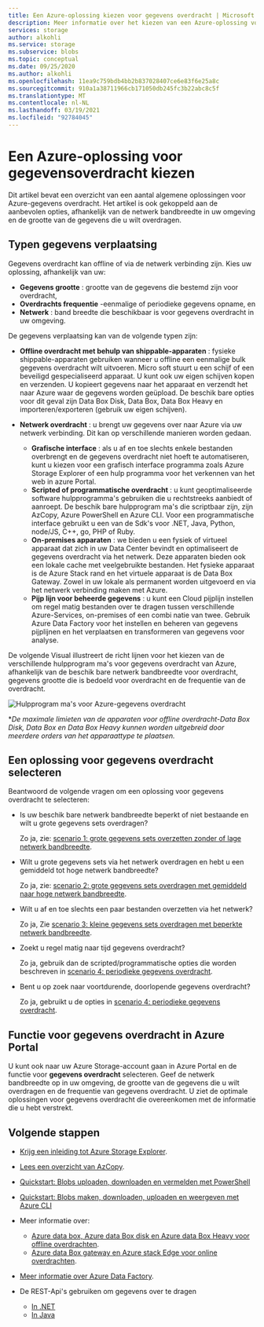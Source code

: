 ```yaml
---
title: Een Azure-oplossing kiezen voor gegevens overdracht | Microsoft Docs
description: Meer informatie over het kiezen van een Azure-oplossing voor gegevens overdracht op basis van de gegevens grootte en de beschik bare netwerk bandbreedte in uw omgeving.
services: storage
author: alkohli
ms.service: storage
ms.subservice: blobs
ms.topic: conceptual
ms.date: 09/25/2020
ms.author: alkohli
ms.openlocfilehash: 11ea9c759bdb4bb2b837028407ce6e83f6e25a8c
ms.sourcegitcommit: 910a1a38711966cb171050db245fc3b22abc8c5f
ms.translationtype: MT
ms.contentlocale: nl-NL
ms.lasthandoff: 03/19/2021
ms.locfileid: "92784045"
---
```

# <a name="choose-an-azure-solution-for-data-transfer"></a>Een Azure-oplossing voor gegevensoverdracht kiezen

Dit artikel bevat een overzicht van een aantal algemene oplossingen voor Azure-gegevens overdracht. Het artikel is ook gekoppeld aan de aanbevolen opties, afhankelijk van de netwerk bandbreedte in uw omgeving en de grootte van de gegevens die u wilt overdragen.

## <a name="types-of-data-movement"></a>Typen gegevens verplaatsing

Gegevens overdracht kan offline of via de netwerk verbinding zijn. Kies uw oplossing, afhankelijk van uw:

- **Gegevens grootte** : grootte van de gegevens die bestemd zijn voor overdracht,
- **Overdrachts frequentie** -eenmalige of periodieke gegevens opname, en
- **Netwerk** : band breedte die beschikbaar is voor gegevens overdracht in uw omgeving.

De gegevens verplaatsing kan van de volgende typen zijn:

- **Offline overdracht met behulp van shippable-apparaten** : fysieke shippable-apparaten gebruiken wanneer u offline een eenmalige bulk gegevens overdracht wilt uitvoeren. Micro soft stuurt u een schijf of een beveiligd gespecialiseerd apparaat. U kunt ook uw eigen schijven kopen en verzenden. U kopieert gegevens naar het apparaat en verzendt het naar Azure waar de gegevens worden geüpload.  De beschik bare opties voor dit geval zijn Data Box Disk, Data Box, Data Box Heavy en importeren/exporteren (gebruik uw eigen schijven).

- **Netwerk overdracht** : u brengt uw gegevens over naar Azure via uw netwerk verbinding. Dit kan op verschillende manieren worden gedaan.

    - **Grafische interface** : als u af en toe slechts enkele bestanden overbrengt en de gegevens overdracht niet hoeft te automatiseren, kunt u kiezen voor een grafisch interface programma zoals Azure Storage Explorer of een hulp programma voor het verkennen van het web in azure Portal.
    - **Scripted of programmatische overdracht** : u kunt geoptimaliseerde software hulpprogramma's gebruiken die u rechtstreeks aanbiedt of aanroept. De beschik bare hulpprogram ma's die scriptbaar zijn, zijn AzCopy, Azure PowerShell en Azure CLI. Voor een programmatische interface gebruikt u een van de Sdk's voor .NET, Java, Python, node/JS, C++, go, PHP of Ruby.
    - **On-premises apparaten** : we bieden u een fysiek of virtueel apparaat dat zich in uw Data Center bevindt en optimaliseert de gegevens overdracht via het netwerk. Deze apparaten bieden ook een lokale cache met veelgebruikte bestanden. Het fysieke apparaat is de Azure Stack rand en het virtuele apparaat is de Data Box Gateway. Zowel in uw lokale als permanent worden uitgevoerd en via het netwerk verbinding maken met Azure.
    - **Pijp lijn voor beheerde gegevens** : u kunt een Cloud pijplijn instellen om regel matig bestanden over te dragen tussen verschillende Azure-Services, on-premises of een combi natie van twee. Gebruik Azure Data Factory voor het instellen en beheren van gegevens pijplijnen en het verplaatsen en transformeren van gegevens voor analyse.

De volgende Visual illustreert de richt lijnen voor het kiezen van de verschillende hulpprogram ma's voor gegevens overdracht van Azure, afhankelijk van de beschik bare netwerk bandbreedte voor overdracht, gegevens grootte die is bedoeld voor overdracht en de frequentie van de overdracht.

![Hulpprogram ma's voor Azure-gegevens overdracht](media/storage-choose-data-transfer-solution/azure-data-transfer-options-3.png)

**De maximale limieten van de apparaten voor offline overdracht-Data Box Disk, Data Box en Data Box Heavy kunnen worden uitgebreid door meerdere orders van het apparaattype te plaatsen.*

## <a name="selecting-a-data-transfer-solution"></a>Een oplossing voor gegevens overdracht selecteren

Beantwoord de volgende vragen om een oplossing voor gegevens overdracht te selecteren:

- Is uw beschik bare netwerk bandbreedte beperkt of niet bestaande en wilt u grote gegevens sets overdragen?
  
    Zo ja, zie: [scenario 1: grote gegevens sets overzetten zonder of lage netwerk bandbreedte](storage-solution-large-dataset-low-network.md).
- Wilt u grote gegevens sets via het netwerk overdragen en hebt u een gemiddeld tot hoge netwerk bandbreedte?

    Zo ja, zie: [scenario 2: grote gegevens sets overdragen met gemiddeld naar hoge netwerk bandbreedte](storage-solution-large-dataset-moderate-high-network.md).
- Wilt u af en toe slechts een paar bestanden overzetten via het netwerk?

    Zo ja, Zie [scenario 3: kleine gegevens sets overdragen met beperkte netwerk bandbreedte](storage-solution-small-dataset-low-moderate-network.md).
- Zoekt u regel matig naar tijd gegevens overdracht?

    Zo ja, gebruik dan de scripted/programmatische opties die worden beschreven in [scenario 4: periodieke gegevens overdracht](storage-solution-periodic-data-transfer.md).
- Bent u op zoek naar voortdurende, doorlopende gegevens overdracht?

    Zo ja, gebruikt u de opties in [scenario 4: periodieke gegevens overdracht](storage-solution-periodic-data-transfer.md).

## <a name="data-transfer-feature-in-azure-portal"></a>Functie voor gegevens overdracht in Azure Portal

U kunt ook naar uw Azure Storage-account gaan in Azure Portal en de functie voor **gegevens overdracht** selecteren. Geef de netwerk bandbreedte op in uw omgeving, de grootte van de gegevens die u wilt overdragen en de frequentie van gegevens overdracht. U ziet de optimale oplossingen voor gegevens overdracht die overeenkomen met de informatie die u hebt verstrekt. 

## <a name="next-steps"></a>Volgende stappen

- [Krijg een inleiding tot Azure Storage Explorer](https://azure.microsoft.com/resources/videos/introduction-to-microsoft-azure-storage-explorer/).
- [Lees een overzicht van AzCopy](./storage-use-azcopy-v10.md).
- [Quickstart: Blobs uploaden, downloaden en vermelden met PowerShell](../blobs/storage-quickstart-blobs-powershell.md)
- [Quickstart: Blobs maken, downloaden, uploaden en weergeven met Azure CLI](../blobs/storage-quickstart-blobs-cli.md)
- Meer informatie over:

    - [Azure data box, Azure data Box disk en Azure data Box Heavy voor offline overdrachten](../../databox/index.yml).
    - [Azure data Box gateway en Azure stack Edge voor online overdrachten](../../databox-online/index.yml).
- [Meer informatie over Azure Data Factory](../../data-factory/copy-activity-overview.md).
- De REST-Api's gebruiken om gegevens over te dragen

    - [In .NET](/dotnet/api/overview/azure/storage)
    - [In Java](/java/api/overview/azure/storage)